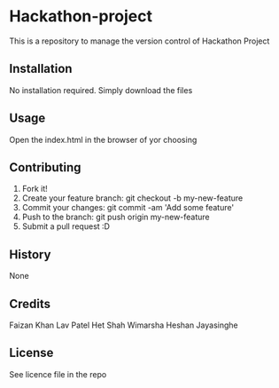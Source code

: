 # Hackathon-project

This is a repository to manage the version control of Hackathon Project

## Installation

No installation required. Simply download the files

## Usage

Open the index.html in the browser of yor choosing

## Contributing

1. Fork it!
2. Create your feature branch: git checkout -b my-new-feature
3. Commit your changes: git commit -am 'Add some feature'
4. Push to the branch: git push origin my-new-feature
5. Submit a pull request :D

## History

None

## Credits

Faizan Khan
Lav Patel
Het Shah
Wimarsha Heshan Jayasinghe

## License

See licence file in the repo
